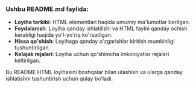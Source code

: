
### Ushbu **README.md** faylida:
- **Loyiha tarkibi**: HTML elementlari haqida umumiy ma'lumotlar berilgan.
- **Foydalanish**: Loyiha qanday ishlatilishi va HTML faylni qanday ochish kerakligi haqida yo'l-yo'riq ko'rsatilgan.
- **Hissa qo'shish**: Loyihaga qanday o'zgarishlar kiritish mumkinligi tushuntirilgan.
- **Kelajak rejalari**: Loyiha uchun qo'shimcha imkoniyatlar rejalari keltirilgan.

Bu README HTML loyihasini boshqalar bilan ulashish va ularga qanday ishlatishni tushuntirish uchun qulay bo'ladi.
